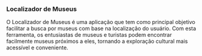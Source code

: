 
### Localizador de Museus ###
O Localizador de Museus é uma aplicação que tem como principal objetivo facilitar a busca por museus com base na localização do usuário. Com esta ferramenta, os entusiastas de museus e turistas podem encontrar facilmente museus próximos a eles, tornando a exploração cultural mais acessível e conveniente.
